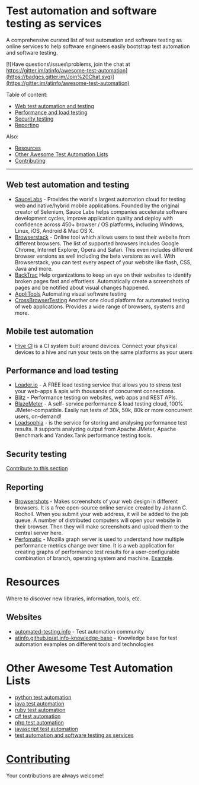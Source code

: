 # Test automation and software testing as services

A comprehensive curated list of test automation and software testing as online services to help software engineers easily bootstrap test automation and software testing.

[![Have questions\issues\problems, join the chat at https://gitter.im/atinfo/awesome-test-automation](https://badges.gitter.im/Join%20Chat.svg)](https://gitter.im/atinfo/awesome-test-automation)

Table of content:

- [Web test automation and testing](#web-test-automation-and-testing)
- [Performance and load testing](#performance-and-load-testing)
- [Security testing](#security-testing)
- [Reporting](#reporting)

Also:

- [Resources](#resources)
- [Other Awesome Test Automation Lists](#other-awesome-lists)
- [Contributing](#contributing)

---

## Web test automation and testing

* [SauceLabs](https://saucelabs.com/) - Provides the world's largest automation cloud for testing web and native/hybrid mobile applications. Founded by the original creator of Selenium, Sauce Labs helps companies accelerate software development cycles, improve application quality and deploy with confidence across 450+ browser / OS platforms, including Windows, Linux, iOS, Android & Mac OS X. 
* [Browserstack](http://www.browserstack.com/) - Online tool which allows users to test their website from different browsers. The list of supported browsers includes Google Chrome, Internet Explorer, Opera and Safari. This even includes different browser versions as well including the beta versions as well. With Browserstack, you can test every aspect of your website like flash, CSS, Java and more.
* [BackTrac](http://backtrac.io/) Help organizations to keep an eye on their websites to identify broken pages fast and effortless. Automatically create a screenshots of pages and be notified about visual changes happened.
* [AppliTools](https://applitools.com/) Automating visual software testing 
* [CrossBrowserTesting](https://crossbrowsertesting.com/) Another one cloud platform for automated testing of web applications. Provides a wide range of browsers, systems and more. 

## Mobile test automation
* [Hive CI](http://bbc.github.io/hive-ci/) is a CI system built around devices. Connect your physical devices to a hive and run your tests on the same platforms as your users

## Performance and load testing

* [Loader.io](https://loader.io/) - A FREE load testing service that allows you to stress test your web-apps & apis with thousands of concurrent connections.
* [Blitz](https://www.blitz.io/) - Performance testing on websites, web apps and REST APIs.
* [BlazeMeter](http://blazemeter.com/) - A self- service performance & load testing cloud, 100% JMeter-compatible. Easily run tests of 30k, 50k, 80k or more concurrent users, on-demand!
* [Loadsophia](https://loadosophia.org/) - is the service for storing and analysing performance test results. It supports analyzing output from Apache JMeter, Apache Benchmark and Yandex.Tank performance testing tools.

## Security testing

[Contribute to this section](https://github.com/atinfo/awesome-test-automation/blob/master/CONTRIBUTING.md)

## Reporting

* [Browsershots](http://browsershots.org/) -  Makes screenshots of your web design in different browsers. It is a free open-source online service created by Johann C. Rocholl. When you submit your web address, it will be added to the job queue. A number of distributed computers will open your website in their browser. Then they will make screenshots and upload them to the central server here.
* [Perfomatic](https://wiki.mozilla.org/Perfomatic) - Mozilla graph server is used to understand how multiple performance metrics change over time. It is a web application for creating graphs of performance test results for a user-configurable combination of branch, operating system and machine. [Example](http://graphs.mozilla.org/graph.html).

# Resources
Where to discover new libraries, information, tools, etc.

## Websites

* [automated-testing.info](http://automated-testing.info) - Test automation community
* [atinfo.github.io/at.info-knowledge-base](http://atinfo.github.io/at.info-knowledge-base/)  - Knowledge base for test automation examples on different tools and technologies

# Other Awesome Test Automation Lists

* [python test automation](https://github.com/atinfo/awesome-test-automation/blob/master/python-test-automation.md)
* [java test automation](https://github.com/atinfo/awesome-test-automation/blob/master/java-test-automation.md)
* [ruby test automation](https://github.com/atinfo/awesome-test-automation/blob/master/ruby-test-automation.md)
* [c# test automation](https://github.com/atinfo/awesome-test-automation/blob/master/c%23-test-automation.md)
* [php test automation](https://github.com/atinfo/awesome-test-automation/blob/master/php-test-automation.md)
* [javascript test automation](https://github.com/atinfo/awesome-test-automation/blob/master/javascript-test-automation.md)
* [test automation and software testing as services](https://github.com/atinfo/awesome-test-automation/blob/master/automation-and-testing-as-service.md)

# [Contributing](https://github.com/atinfo/awesome-test-automation/blob/master/CONTRIBUTING.md)
Your contributions are always welcome!
